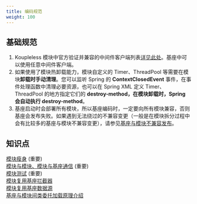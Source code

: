 ```yaml
---
title: 编码规范
weight: 100
---
```


## 基础规范
1. Koupleless 模块中官方验证并兼容的中间件客户端列表[详见此处](/docs/tutorials/module-operation/runtime-compatibility-list)。基座中可以使用任意中间件客户端。
2. 如果使用了模块热卸载能力，模块自定义的 Timer、ThreadPool 等需要在模块**卸载时手动清理**。您可以监听 Spring 的 **ContextClosedEvent** 事件，在事件处理函数中清理必要资源，也可以在 Spring XML 定义 Timer、ThreadPool 的地方指定它们的 **destroy-method，**在模块卸载时，Spring 会自动执行** destroy-method**。
3. 基座启动时会部署所有模块，所以基座编码时，一定要向所有模块兼容，否则基座会发布失败。如果遇到无法绕过的不兼容变更（一般是在模块拆分过程中会有比较多的基座与模块不兼容变更），请参见[基座与模块不兼容发布](/docs/tutorials/module-operation/incompatible-base-and-module-upgrade)。

## 知识点
[模块瘦身](../module-slimming)  (重要)<br />
[模块与模块、模块与基座通信](https://www.sofastack.tech/projects/sofa-boot/sofa-ark-ark-jvm/)  (重要)<br />
[模块测试](../module-debug)  (重要)<br />
[模块复用基座拦截器](../reuse-base-interceptor)<br />
[模块复用基座数据源](../reuse-base-datasource)<br />
[基座与模块间类委托加载原理介绍](/docs/introduction/architecture/class-delegation-principle)

<br/>
<br/>
